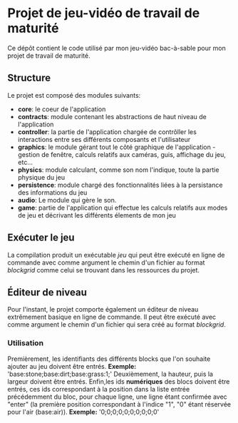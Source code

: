 # Projet de jeu-vidéo de travail de maturité
Ce dépôt contient le code utilisé par mon jeu-vidéo bac-à-sable pour mon projet de travail de maturité.
## Structure
Le projet est composé des modules suivants:
- **core**: le coeur de l'application
- **contracts**: module contenant les abstractions de haut niveau de l'application
- **controller**: la partie de l'application chargée de contrôller les interactions entre ses différents composants et l'utilisateur
- **graphics**: le module gérant tout le côté graphique de l'application - gestion de fenêtre, calculs relatifs aux caméras, guis, affichage du jeu, etc...
- **physics**: module calculant, comme son nom l'indique, toute la partie physique du jeu
- **persistence**: module chargé des fonctionnalités liées à la persistance des informations du jeu
- **audio**: Le module qui gère le son.
- **game**: partie de l'application qui effectue les calculs relatifs aux modes de jeu et décrivant les différents élements de mon jeu
## Exécuter le jeu
La compilation produit un exécutable *jeu* qui peut être exécuté en ligne de commande avec comme argument le chemin d'un fichier au format *blockgrid* comme celui se trouvant dans les ressources du projet.
## Éditeur de niveau
Pour l'instant, le projet comporte également un éditeur de niveau extrêmement basique en ligne de commande. Il peut être exécuté avec comme argument le chemin d'un fichier qui sera créé au format *blockgrid*. 
### Utilisation
Premièrement, les identifiants des différents blocks que l'on souhaite ajouter au jeu doivent être entrés.
**Exemple:**
'base:stone;base:dirt;base:grass:1;'
Deuxièmement, la hauteur, puis la largeur doivent être entrés.
Enfin,les ids **numériques** des blocs doivent être entrés, ces ids correspondant à la position dans la liste entrée précédemment du bloc, pour chaque ligne, une ligne étant confirmée avec "enter" (la première position correspondant à l'indice "1", "0" étant réservée pour l'air (base:air)).
**Exemple:**
'0;0;0;0;0;0;0;0;0;0'